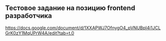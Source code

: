 Тестовое задание на позицию frontend разработчика
---
https://docs.google.com/document/d/1XXAPWJ7OfnygO4_pVNUBpI4i1JCLGrK0zY1MqUPrW4A/edit?tab=t.0
